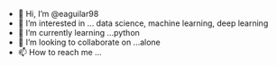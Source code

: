 - 👋 Hi, I’m @eaguilar98
- 👀 I’m interested in ... data science, machine learning, deep learning
- 🌱 I’m currently learning ...python
- 💞️ I’m looking to collaborate on ...alone
- 📫 How to reach me ...

<!---
eaguilar98/eaguilar98 is a ✨ special ✨ repository because its `README.md` (this file) appears on your GitHub profile.
You can click the Preview link to take a look at your changes.
--->
